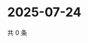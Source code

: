 # 2025-07-24

共 0 条

<!-- BEGIN ZHIHUQUESTIONS -->
<!-- 最后更新时间 Thu Jul 24 2025 14:18:52 GMT+0800 (China Standard Time) -->

<!-- END ZHIHUQUESTIONS -->
